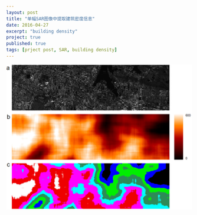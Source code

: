 ```yaml
---
layout: post
title: "单幅SAR图像中提取建筑密度信息"
date: 2016-04-27
excerpt: "building density"
project: true
published: true
tags: [prject post, SAR, building density]
---
```


![building density](BuildingDensity.jpg)
